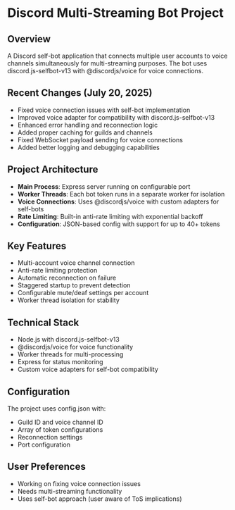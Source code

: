 # Discord Multi-Streaming Bot Project

## Overview
A Discord self-bot application that connects multiple user accounts to voice channels simultaneously for multi-streaming purposes. The bot uses discord.js-selfbot-v13 with @discordjs/voice for voice connections.

## Recent Changes (July 20, 2025)
- Fixed voice connection issues with self-bot implementation
- Improved voice adapter for compatibility with discord.js-selfbot-v13
- Enhanced error handling and reconnection logic
- Added proper caching for guilds and channels
- Fixed WebSocket payload sending for voice connections
- Added better logging and debugging capabilities

## Project Architecture
- **Main Process**: Express server running on configurable port
- **Worker Threads**: Each bot token runs in a separate worker for isolation
- **Voice Connections**: Uses @discordjs/voice with custom adapters for self-bots
- **Rate Limiting**: Built-in anti-rate limiting with exponential backoff
- **Configuration**: JSON-based config with support for up to 40+ tokens

## Key Features
- Multi-account voice channel connection
- Anti-rate limiting protection
- Automatic reconnection on failure
- Staggered startup to prevent detection
- Configurable mute/deaf settings per account
- Worker thread isolation for stability

## Technical Stack
- Node.js with discord.js-selfbot-v13
- @discordjs/voice for voice functionality
- Worker threads for multi-processing
- Express for status monitoring
- Custom voice adapters for self-bot compatibility

## Configuration
The project uses config.json with:
- Guild ID and voice channel ID
- Array of token configurations
- Reconnection settings
- Port configuration

## User Preferences
- Working on fixing voice connection issues
- Needs multi-streaming functionality
- Uses self-bot approach (user aware of ToS implications)